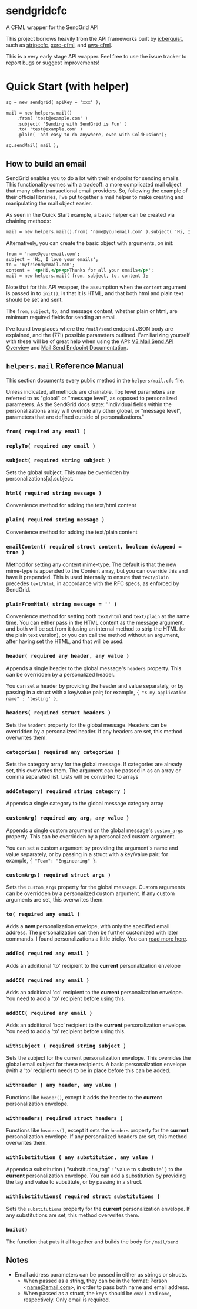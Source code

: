 # sendgridcfc
A CFML wrapper for the SendGrid API

This project borrows heavily from the API frameworks built by [jcberquist](https://github.com/jcberquist), such as [stripecfc](https://github.com/jcberquist/stripecfc), [xero-cfml](https://github.com/jcberquist/xero-cfml), and [aws-cfml](https://github.com/jcberquist/aws-cfml).

This is a very early stage API wrapper. Feel free to use the issue tracker to report bugs or suggest improvements!

# Quick Start (with helper)

```cfc
sg = new sendgrid( apiKey = 'xxx' );

mail = new helpers.mail()
	.from( 'test@example.com' )
	.subject( 'Sending with SendGrid is Fun' )
	.to( 'test@example.com' )
	.plain( 'and easy to do anywhere, even with ColdFusion');

sg.sendMail( mail );
```

## How to build an email

SendGrid enables you to do a lot with their endpoint for sending emails. This functionality comes with a tradeoff: a more complicated mail object that many other transactional email providers. So, following the example of their official libraries, I've put together a mail helper to make creating and manipulating the mail object easier.

As seen in the Quick Start example, a basic helper can be created via chaining methods:

```cfc
mail = new helpers.mail().from( 'name@youremail.com' ).subject( 'Hi, I love your emails' ).to( 'myfriend@email.com' ).html( '<p>Hi,</p><p>Thanks for all your emails</p>');
```
Alternatively, you can create the basic object with arguments, on init:

```cfc
from = 'name@youremail.com';
subject = 'Hi, I love your emails';
to = 'myfriend@email.com';
content = '<p>Hi,</p><p>Thanks for all your emails</p>';
mail = new helpers.mail( from, subject, to, content );
```
Note that for this API wrapper, the assumption when the `content` argument is passed in to `init()`, is that it is HTML, and that both html and plain text should be set and sent.

The `from`, `subject`, `to`, and message content, whether plain or html, are minimum required fields for sending an email.

I've found two places where the `/mail/send` endpoint JSON body are explained, and the (77!) possible parameters outlined. Familiarizing yourself with these will be of great help when using the API: [V3 Mail Send API Overview](https://sendgrid.com/docs/API_Reference/Web_API_v3/Mail/index.html) and [Mail Send Endpoint Documentation](https://sendgrid.api-docs.io/v3.0/mail-send).

## `helpers.mail` Reference Manual
This section documents every public method in the `helpers/mail.cfc` file.

Unless indicated, all methods are chainable. Top level parameters are referred to as "global" or "message level", as opposed to personalized parameters. As the SendGrid docs state: "Individual fields within the personalizations array will override any other global, or “message level”, parameters that are defined outside of personalizations."

### `from( required any email )`

### `replyTo( required any email )`

### `subject( required string subject )`
Sets the global subject. This may be overridden by personalizations[x].subject.

### `html( required string message )`
Convenience method for adding the text/html content

### `plain( required string message )`
Convenience method for adding the text/plain content

### `emailContent( required struct content, boolean doAppend = true )`
Method for setting any content mime-type. The default is that the new mime-type is appended to the Content array, but you can override this and have it prepended. This is used internally to ensure that `text/plain` precedes `text/html`, in accordance with the RFC specs, as enforced by SendGrid.

### `plainFromHtml( string message = '' )`
Convenience method for setting both `text/html` and `text/plain` at the same time. You can either pass in the HTML content as the message argument, and both will be set from it (using an internal method to strip the HTML for the plain text version), or you can call the method without an argument, after having set the HTML, and that will be used.

### `header( required any header, any value )`
Appends a single header to the global message's `headers` property. This can be overridden by a personalized header. 

You can set a header by providing the header and value separately, or by passing in a struct with a key/value pair; for example, `{ "X-my-application-name" : 'testing' }`.

### `headers( required struct headers )`
Sets the `headers` property for the global message. Headers can be overridden by a personalized header. If any headers are set, this method overwrites them.

### `categories( required any categories )`
Sets the category array for the global message. If categories are already set, this overwrites them. The argument can be passed in as an array or comma separated list. Lists will be converted to arrays

### `addCategory( required string category )`
Appends a single category to the global message category array

### `customArg( required any arg, any value )`
Appends a single custom argument on the global message's `custom_args` property. This can be overridden by a personalized custom argument.

You can set a custom argument by providing the argument's name and value separately, or by passing in a struct with a key/value pair; for example, `{ "Team": "Engineering" }`.

### `customArgs( required struct args )`
Sets the `custom_args` property for the global message. Custom arguments can be overridden by a personalized custom argument. If any custom arguments are set, this overwrites them.

### `to( required any email )`
Adds a **new** personalization envelope, with only the specified email address. The personalization can then be further customized with later commands. I found personalizations a little tricky. You can [read more here](https://sendgrid.com/docs/Classroom/Send/v3_Mail_Send/personalizations.html).

### `addTo( required any email )`
Adds an additional 'to' recipient to the **current** personalization envelope

### `addCC( required any email )`
Adds an additional 'cc' recipient to the **current** personalization envelope. You need to add a 'to' recipient before using this.

### `addBCC( required any email )`
Adds an additional 'bcc' recipient to the **current** personalization envelope. You need to add a 'to' recipient before using this.

### `withSubject ( required string subject )`
Sets the subject for the current personalization envelope. This overrides the global email subject for these recipients. A basic personalization envelope (with a 'to' recipient) needs to be in place before this can be added.

### `withHeader ( any header, any value )`
Functions like `header()`, except it adds the header to the **current** personalization envelope.

### `withHeaders( required struct headers )`
Functions like `headers()`, except it sets the `headers` property for the **current** personalization envelope. If any personalized headers are set, this method overwrites them.

### `withSubstitution ( any substitution, any value )`
Appends a substitution ( "substitution_tag" : "value to substitute" ) to the **current** personalization envelope. You can add a substitution by providing the tag and value to substitute, or by passing in a struct.

### `withSubstitutions( required struct substitutions )`
Sets the `substitutions` property for the **current** personalization envelope. If any substitutions are set, this method overwrites them.

### `build()`
The function that puts it all together and builds the body for `/mail/send`


## Notes

* Email address parameters can be passed in either as strings or structs.
  * When passed as a string, they can be in the format: Person \<name@email.com\>, in order to pass both name and email address.
  * When passed as a struct, the keys should be `email` and `name`, respectively. Only email is required.